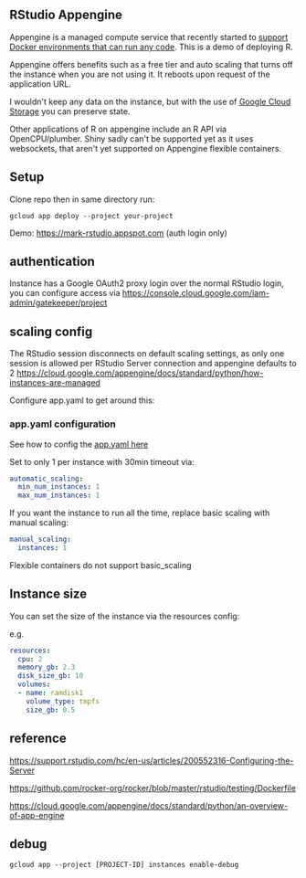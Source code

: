 ## RStudio Appengine

Appengine is a managed compute service that recently started to [support Docker environments that can run any code](https://cloud.google.com/appengine/docs/flexible/).  This is a demo of deploying R.

Appengine offers benefits such as a free tier and auto scaling that turns off the instance when you are not using it.  It reboots upon request of the application URL.

I wouldn't keep any data on the instance, but with the use of [Google Cloud Storage](https://github.com/cloudyr/googleCloudStorageR) you can preserve state. 

Other applications of R on appengine include an R API via OpenCPU/plumber.  Shiny sadly can't be supported yet as it uses websockets, that aren't yet supported on Appengine flexible containers. 


## Setup

Clone repo then in same directory run:

```
gcloud app deploy --project your-project
```

Demo: https://mark-rstudio.appspot.com (auth login only) 

## authentication

Instance has a Google OAuth2 proxy login over the normal RStudio login, you can configure access via 
https://console.cloud.google.com/iam-admin/gatekeeper/project

## scaling config

The RStudio session disconnects on default scaling settings, as only one session is allowed per RStudio Server connection and appengine defaults to 2
https://cloud.google.com/appengine/docs/standard/python/how-instances-are-managed

Configure app.yaml to get around this:

### app.yaml configuration

See how to config the [app.yaml here](https://cloud.google.com/appengine/docs/flexible/custom-runtimes/configuring-your-app-with-app-yaml)

Set to only 1 per instance with 30min timeout via:

```yaml
automatic_scaling:
  min_num_instances: 1
  max_num_instances: 1
```

If you want the instance to run all the time, replace basic scaling with manual scaling:

```yaml
manual_scaling:
  instances: 1
```

Flexible containers do not support basic_scaling

## Instance size

You can set the size of the instance via the resources config:

e.g. 

```yaml
resources:
  cpu: 2
  memory_gb: 2.3
  disk_size_gb: 10
  volumes:
  - name: ramdisk1
    volume_type: tmpfs
    size_gb: 0.5
```

## reference

https://support.rstudio.com/hc/en-us/articles/200552316-Configuring-the-Server

https://github.com/rocker-org/rocker/blob/master/rstudio/testing/Dockerfile

https://cloud.google.com/appengine/docs/standard/python/an-overview-of-app-engine

## debug

```
gcloud app --project [PROJECT-ID] instances enable-debug
```

